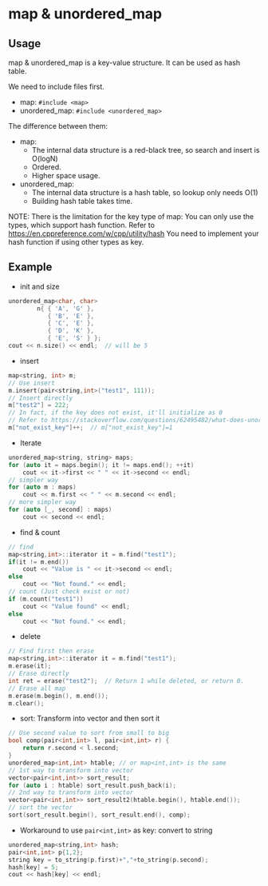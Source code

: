 # map & unordered_map

## Usage

map & unordered_map is a key-value structure. It can be used as hash table.

We need to include files first.

* map: `#include <map>`
* unordered_map: `#include <unordered_map>`

The difference between them:

* map:
  - The internal data structure is a red-black tree, so search and insert is O(logN)
  - Ordered.
  - Higher space usage.
* unordered_map:
  - The internal data structure is a hash table, so lookup only needs O(1)
  - Building hash table takes time.

NOTE: There is the limitation for the key type of map: You can only use the types, which support hash function.
Refer to https://en.cppreference.com/w/cpp/utility/hash
You need to implement your hash function if using other types as key.

## Example

* init and size
```c++
unordered_map<char, char>
        n{ { 'A', 'G' },
           { 'B', 'E' },
           { 'C', 'E' },
           { 'D', 'K' },
           { 'E', 'S' } };
cout << n.size() << endl;  // will be 5
```

* insert
```c++
map<string, int> m;
// Use insert
m.insert(pair<string,int>("test1", 111));
// Insert directly
m["test2"] = 222;
// In fact, if the key does not exist, it'll initialize as 0
// Refer to https://stackoverflow.com/questions/62495482/what-does-unordered-map-returns-when-looking-for-a-key-that-doesnt-exist
m["not_exist_key"]++;  // m["not_exist_key"]=1
```

* Iterate
```c++
unordered_map<string, string> maps;
for (auto it = maps.begin(); it != maps.end(); ++it)  
    cout << it->first << " " << it->second << endl;
// simpler way
for (auto m : maps)
    cout << m.first << " " << m.second << endl;
// more simpler way
for (auto [_, second] : maps)
    cout << second << endl;
```

* find & count
```c++
// find
map<string,int>::iterator it = m.find("test1");
if(it != m.end())
    cout << "Value is " << it->second << endl;
else
    cout << "Not found." << endl;
// count (Just check exist or not)
if (m.count("test1"))
    cout << "Value found" << endl;
else
    cout << "Not found." << endl;
```

* delete
```c++
// Find first then erase
map<string,int>::iterator it = m.find("test1");
m.erase(it);
// Erase directly
int ret = erase("test2");  // Return 1 while deleted, or return 0.
// Erase all map
m.erase(m.begin(), m.end());
m.clear();
```

* sort: Transform into vector and then sort it
```c++
// Use second value to sort from small to big
bool comp(pair<int,int> l, pair<int,int> r) {
    return r.second < l.second;
}
unordered_map<int,int> htable; // or map<int,int> is the same
// 1st way to transform into vector
vector<pair<int,int>> sort_result;
for (auto i : htable) sort_result.push_back(i);
// 2nd way to transform into vector
vector<pair<int,int>> sort_result2(htable.begin(), htable.end());
// sort the vector
sort(sort_result.begin(), sort_result.end(), comp);
```

* Workaround to use `pair<int,int>` as key: convert to string
```c++
unordered_map<string,int> hash;
pair<int,int> p{1,2};
string key = to_string(p.first)+","+to_string(p.second);
hash[key] = 5;
cout << hash[key] << endl;
```
